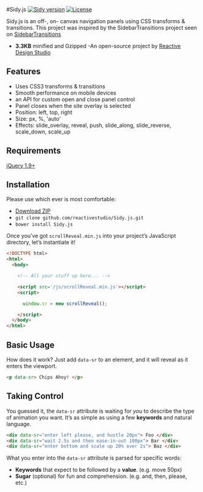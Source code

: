 #Sidy.js
[![Sidy version](http://img.shields.io/badge/Sidy.js-v1.1.0-brightgreen.svg)](http://Sidyjs.org) [![License](http://img.shields.io/badge/License-MIT-brightgreen.svg)](http://opensource.org/licenses/MIT)

Sidy.js is an off-, on- canvas navigation panels using CSS transforms & transitions. This project was inspired by the SidebarTransitions project seen on [SidebarTransitions](https://github.com/codrops/SidebarTransitions)

- **3.3KB** minified and Gzipped
-An open-source project by [Reactive Design Studio](https://twitter.com/reactive_studio)



Features
------------
 - Uses CSS3 transforms & transitions
 - Smooth performance on mobile devices
 - an API for custom open and close panel control
 - Panel closes when the site overlay is selected
 - Position: left, top, right
 - Size: px, %, 'auto'
 - Effects: slide_overlay, reveal, push, slide_along, slide_reverse, scale_down, scale_up


Requirements
------------
[jQuery 1.9+](http://jquery.com/)


Installation
------------

Please use which ever is most comfortable:

- [Download ZIP](https://github.com/reactivestudio/Sidy.js/archive/master.zip)
- `git clone github.com/reactivestudio/Sidy.js.git`
- `bower install Sidy.js`

Once you’ve got `scrollReveal.min.js` into your project’s JavaScript directory, let’s instantiate it!

```html
<!DOCTYPE html>
<html>
  <body>

    <!-- All your stuff up here... -->

    <script src='/js/scrollReveal.min.js'></script>
    <script>

      window.sr = new scrollReveal();

    </script>
  </body>
</html>
```

Basic Usage
-----------

How does it work? Just add `data-sr` to an element, and it will reveal as it enters the viewport.
```html
<p data-sr> Chips Ahoy! </p>
```

Taking Control
--------------

You guessed it, the `data-sr` attribute is waiting for _you_ to describe the type of animation you want. It’s as simple as using a few **keywords** and natural language.
```html
<div data-sr="enter left please, and hustle 20px"> Foo </div>
<div data-sr="wait 2.5s and then ease-in-out 100px"> Bar </div>
<div data-sr="enter bottom and scale up 20% over 2s"> Baz </div>
```
What you enter into the `data-sr` attribute is parsed for specific words:

- **Keywords** that expect to be followed by a **value**. (e.g. move 50px)
- **Sugar** (optional) for fun and comprehension. (e.g. and, then, please, etc.)
